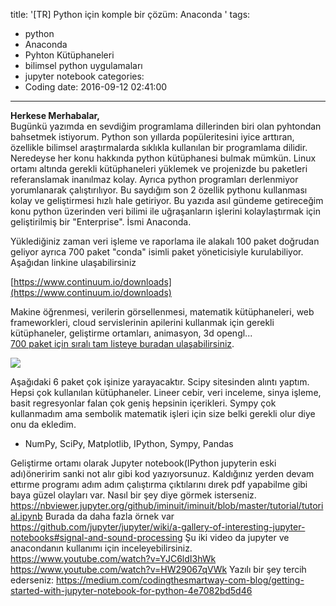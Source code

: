 title: '[TR] Python için komple bir çözüm: Anaconda '
tags:
  - python
  - Anaconda
  - Pyhton Kütüphaneleri
  - bilimsel python uygulamaları
  - jupyter notebook
categories:
  -  Coding
date: 2016-09-12 02:41:00
---

**Herkese Merhabalar,**  
Bugünkü yazımda en sevdiğim programlama dillerinden biri olan pyhtondan bahsetmek istiyorum. Python son yıllarda popüleritesini iyice arttıran, özellikle bilimsel araştırmalarda sıklıkla kullanılan bir programlama dilidir. Neredeyse her konu hakkında python kütüphanesi bulmak mümkün. Linux ortamı altında gerekli kütüphaneleri yüklemek ve projenizde bu paketleri referanslamak inanılmaz kolay. Ayrıca python programları derlenmiyor yorumlanarak çalıştırılıyor. Bu saydığım son 2 özellik pythonu kullanması kolay ve geliştirmesi hızlı hale getiriyor. Bu yazıda asıl gündeme getireceğim konu python üzerinden veri bilimi ile uğraşanların işlerini kolaylaştırmak için geliştirilmiş bir "Enterprise". İsmi Anaconda.  
<!-- more -->Yüklediğiniz zaman veri işleme ve raporlama ile alakalı 100 paket doğrudan geliyor ayrıca 700 paket "conda" isimli paket yöneticisiyle kurulabiliyor. Aşağıdan linkine ulaşabilirsiniz  
[https://www.continuum.io/downloads](https://www.continuum.io/downloads)  

Makine öğrenmesi, verilerin görsellenmesi, matematik kütüphaneleri, web frameworkleri, cloud servislerinin apilerini kullanmak için gerekli kütüphaneler, geliştirme ortamları, animasyon, 3d opengl...  
[700 paket için sıralı tam listeye buradan ulaşabilirsiniz](https://docs.continuum.io/anaconda/pkg-docs).  

![](https://1.bp.blogspot.com/-_xB04JWUxhY/V9XppX6FS0I/AAAAAAAAdOw/6PyYHUPb7-M8u8jlxiLDb30Ihy2psMzRACLcB/s400/Anaconda.png)

Aşağıdaki 6 paket çok işinize yarayacaktır. Scipy sitesinden alıntı yaptım. Hepsi çok kullanılan kütüphaneler. Lineer cebir, veri inceleme, sinya işleme, basit regresyonlar falan çok geniş hepsinin içerikleri. Sympy çok kullanmadım ama sembolik matematik işleri için size belki gerekli olur diye onu da ekledim.
- NumPy, SciPy, Matplotlib, IPython, Sympy, Pandas

Geliştirme ortamı olarak Jupyter notebook(IPython jupyterin eski adı)öneririm sanki not alır gibi kod yazıyorsunuz. Kaldığınız yerden devam ettırme programı adım adım çalıştırma çıktılarını dırek pdf yapabilme gibi baya güzel olayları var. Nasıl bir şey diye görmek isterseniz.
https://nbviewer.jupyter.org/github/iminuit/iminuit/blob/master/tutorial/tutorial.ipynb
Burada da daha fazla örnek var
https://github.com/jupyter/jupyter/wiki/a-gallery-of-interesting-jupyter-notebooks#signal-and-sound-processing
Şu iki video da jupyter ve anacondanın kullanımı için inceleyebilirsiniz.
https://www.youtube.com/watch?v=YJC6ldI3hWk
https://www.youtube.com/watch?v=HW29067qVWk
Yazılı bir şey tercih ederseniz:
https://medium.com/codingthesmartway-com-blog/getting-started-with-jupyter-notebook-for-python-4e7082bd5d46